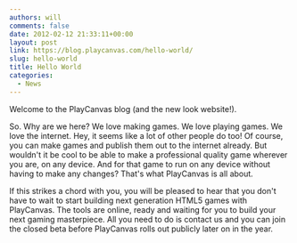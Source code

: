 ```yaml
---
authors: will
comments: false
date: 2012-02-12 21:33:11+00:00
layout: post
link: https://blog.playcanvas.com/hello-world/
slug: hello-world
title: Hello World
categories:
  - News
---
```


Welcome to the PlayCanvas blog (and the new look website!).

So. Why are we here? We love making games. We love playing games. We love the internet. Hey, it seems like a lot of other people do too! Of course, you can make games and publish them out to the internet already. But wouldn't it be cool to be able to make a professional quality game wherever you are, on any device. And for that game to run on any device without having to make any changes? That's what PlayCanvas is all about.

If this strikes a chord with you, you will be pleased to hear that you don't have to wait to start building next generation HTML5 games with PlayCanvas. The tools are online, ready and waiting for you to build your next gaming masterpiece. All you need to do is contact us and you can join the closed beta before PlayCanvas rolls out publicly later on in the year.
